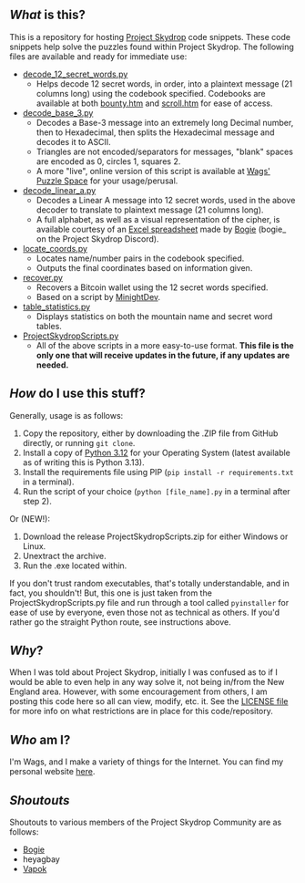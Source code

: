 _What_ is this?
---
This is a repository for hosting [Project Skydrop](https://projectskydrop.com/) code snippets. These code snippets help solve the puzzles found within Project Skydrop. The following files are available and ready for immediate use:

- [decode_12_secret_words.py](https://github.com/wagwan-piffting-blud/project-skydrop/blob/main/decode_12_secret_words.py)
  - Helps decode 12 secret words, in order, into a plaintext message (21 columns long) using the codebook specified. Codebooks are available at both [bounty.htm](https://github.com/wagwan-piffting-blud/project-skydrop/blob/main/bounty.htm) and [scroll.htm](https://github.com/wagwan-piffting-blud/project-skydrop/blob/main/scroll.htm) for ease of access.
- [decode_base_3.py](https://github.com/wagwan-piffting-blud/project-skydrop/blob/main/decode_base_3.py)
  - Decodes a Base-3 message into an extremely long Decimal number, then to Hexadecimal, then splits the Hexadecimal message and decodes it to ASCII.
  - Triangles are not encoded/separators for messages, "blank" spaces are encoded as 0, circles 1, squares 2.
  - A more "live", online version of this script is available at [Wags' Puzzle Space](https://wagspuzzle.space/tools/skydrop/) for your usage/perusal.
- [decode_linear_a.py](https://github.com/wagwan-piffting-blud/project-skydrop/blob/main/decode_linear_a.py)
  - Decodes a Linear A message into 12 secret words, used in the above decoder to translate to plaintext message (21 columns long).
  - A full alphabet, as well as a visual representation of the cipher, is available courtesy of an [Excel spreadsheet](https://github.com/wagwan-piffting-blud/project-skydrop/blob/main/skydrop.xlsx) made by [Bogie](https://github.com/bogiesmalls) (bogie_ on the Project Skydrop Discord).
- [locate_coords.py](https://github.com/wagwan-piffting-blud/project-skydrop/blob/main/locate_coords.py)
  - Locates name/number pairs in the codebook specified.
  - Outputs the final coordinates based on information given.
- [recover.py](https://github.com/wagwan-piffting-blud/project-skydrop/blob/main/recover.py)
  - Recovers a Bitcoin wallet using the 12 secret words specified.
  - Based on a script by [MinightDev](https://github.com/MinightDev/BTC-Wallet-Recover).
- [table_statistics.py](https://github.com/wagwan-piffting-blud/project-skydrop/blob/main/table_statistics.py)
  - Displays statistics on both the mountain name and secret word tables.
- [ProjectSkydropScripts.py](https://github.com/wagwan-piffting-blud/project-skydrop/blob/main/ProjectSkydropScripts.py)
  - All of the above scripts in a more easy-to-use format. **This file is the only one that will receive updates in the future, if any updates are needed.**

_How_ do I use this stuff?
---
Generally, usage is as follows:

1. Copy the repository, either by downloading the .ZIP file from GitHub directly, or running `git clone`.
2. Install a copy of [Python 3.12](https://www.python.org/downloads/) for your Operating System (latest available as of writing this is Python 3.13).
3. Install the requirements file using PIP (`pip install -r requirements.txt` in a terminal).
4. Run the script of your choice (`python [file_name].py` in a terminal after step 2).

Or (NEW!):

1. Download the release ProjectSkydropScripts.zip for either Windows or Linux.
2. Unextract the archive.
3. Run the .exe located within.

If you don't trust random executables, that's totally understandable, and in fact, you shouldn't! But, this one is just taken from the ProjectSkydropScripts.py file and run through a tool called `pyinstaller` for ease of use by everyone, even those not as technical as others. If you'd rather go the straight Python route, see instructions above.

_Why_?
---
When I was told about Project Skydrop, initially I was confused as to if I would be able to even help in any way solve it, not being in/from the New England area. However, with some encouragement from others, I am posting this code here so all can view, modify, etc. it. See the [LICENSE file](https://github.com/wagwan-piffting-blud/project-skydrop/blob/main/LICENSE) for more info on what restrictions are in place for this code/repository.

_Who_ am I?
---
I'm Wags, and I make a variety of things for the Internet. You can find my personal website [here](https://wagspuzzle.space/).

_Shoutouts_
---
Shoutouts to various members of the Project Skydrop Community are as follows:

- [Bogie](https://github.com/bogiesmalls)
- heyagbay
- [Vapok](https://github.com/Vapok)